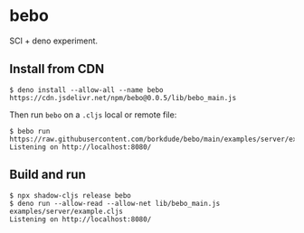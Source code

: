 # bebo

SCI + deno experiment.

## Install from CDN

```
$ deno install --allow-all --name bebo https://cdn.jsdelivr.net/npm/bebo@0.0.5/lib/bebo_main.js
```

Then run `bebo` on a `.cljs` local or remote file:

```
$ bebo run https://raw.githubusercontent.com/borkdude/bebo/main/examples/server/example.cljs
Listening on http://localhost:8080/
```

## Build and run

```
$ npx shadow-cljs release bebo
$ deno run --allow-read --allow-net lib/bebo_main.js examples/server/example.cljs
Listening on http://localhost:8080/
```
